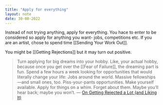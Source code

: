 ```yaml
---
title: "Apply for everything"
layout: note
date: 30-08-2022
---
```


Instead of not trying anything, apply for everything. You hace to enter to be considered so apply for anything you want- jobs, competitions etc. If you are an artist, chose to spend time [[Sending Your Work Out]]. 

You might be [[Getting Rejections]] but it may turn out positive. 

> Turn applying for big dreams into your hobby. Like, your actual hobby, because once you get over the [[Fear of Failure]], the dreaming part is fun. Spend a few hours a week looking for opportunities that would literally change your life: Jobs around the world. Massive fellowships—and small ones, too. Piss-your-pants opportunities. Make yourself available. Apply for things on a whim. Forget about them. Maybe you’ll hear back; maybe you won’t.
> — <a href="https://getpocket.com/explore/item/on-getting-rejected-a-lot-and-liking-it?utm_source=pocket-newtab-global-en-GB" >On Getting Rejected a Lot (and Liking It)</a>
